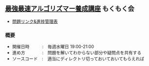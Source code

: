 ## [最強最速アルゴリズマー養成講座](https://www.sbcr.jp/products/4797367171.html) もくもく会  
- [問題リンク&進捗管理表](https://docs.google.com/spreadsheets/d/1Qqzfhp3waEGTS_N3_NTXF_Tg2AKlH5ZbWSew4VjKLl4/edit#gid=0)  
  
### 概要  
- 開催日時　　　:　毎週水曜日 19:00-21:00  
- 進め方　　　　:　問題を解いてわからない部分や疑問点を共有する  
- ソースコード　:　適当にディレクトリ切っておいておいてもらえれば